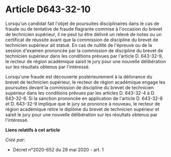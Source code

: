 # Article D643-32-10

Lorsqu'un candidat fait l'objet de poursuites disciplinaires dans le cas de fraude ou de tentative de fraude flagrante
commise à l'occasion du brevet de technicien supérieur, il ne peut lui être délivré un relevé de notes ou un certificat de
réussite avant que la commission de discipline du brevet de technicien supérieur ait statué. En cas de nullité de l'épreuve
ou de la session d'examen prononcée par la commission de discipline du brevet de technicien supérieur dans les conditions
prévues par l'article D. 643-32-9, le recteur de région académique saisit le jury pour une nouvelle délibération sur les
résultats obtenus par l'intéressé.

Lorsqu'une fraude est découverte postérieurement à la délivrance du brevet de technicien supérieur, le recteur de région
académique engage les poursuites devant la commission de discipline du brevet de technicien supérieur dans les conditions
prévues par les articles D. 643-32-4 à D. 643-32-6. Si la sanction prononcée en application de l'article D. 643-32-8 et D.
643-32-9 implique que le jury se prononce à nouveau, le recteur de région académique retire le diplôme du brevet de
technicien supérieur et saisit le jury pour une nouvelle délibération sur les résultats obtenus par l'intéressé.

**Liens relatifs à cet article**

_Créé par_:

  - Décret n°2020-652 du 28 mai 2020 - art. 1

